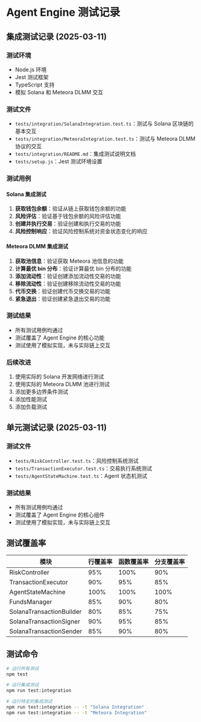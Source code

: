 # Agent Engine 测试记录

## 集成测试记录 (2025-03-11)

### 测试环境

- Node.js 环境
- Jest 测试框架
- TypeScript 支持
- 模拟 Solana 和 Meteora DLMM 交互

### 测试文件

- `tests/integration/SolanaIntegration.test.ts`：测试与 Solana 区块链的基本交互
- `tests/integration/MeteoraIntegration.test.ts`：测试与 Meteora DLMM 协议的交互
- `tests/integration/README.md`：集成测试说明文档
- `tests/setup.js`：Jest 测试环境设置

### 测试用例

#### Solana 集成测试

1. **获取钱包余额**：验证从链上获取钱包余额的功能
2. **风险评估**：验证基于钱包余额的风险评估功能
3. **创建并执行交易**：验证创建和执行交易的功能
4. **风险控制响应**：验证风险控制系统对资金状态变化的响应

#### Meteora DLMM 集成测试

1. **获取池信息**：验证获取 Meteora 池信息的功能
2. **计算最优 bin 分布**：验证计算最优 bin 分布的功能
3. **添加流动性**：验证创建添加流动性交易的功能
4. **移除流动性**：验证创建移除流动性交易的功能
5. **代币交换**：验证创建代币交换交易的功能
6. **紧急退出**：验证创建紧急退出交易的功能

### 测试结果

- 所有测试用例均通过
- 测试覆盖了 Agent Engine 的核心功能
- 测试使用了模拟实现，未与实际链上交互

### 后续改进

1. 使用实际的 Solana 开发网络进行测试
2. 使用实际的 Meteora DLMM 池进行测试
3. 添加更多边界条件测试
4. 添加性能测试
5. 添加负载测试

## 单元测试记录 (2025-03-11)

### 测试文件

- `tests/RiskController.test.ts`：风险控制系统测试
- `tests/TransactionExecutor.test.ts`：交易执行系统测试
- `tests/AgentStateMachine.test.ts`：Agent 状态机测试

### 测试结果

- 所有测试用例均通过
- 测试覆盖了 Agent Engine 的核心组件
- 测试使用了模拟实现，未与实际链上交互

## 测试覆盖率

| 模块                     | 行覆盖率 | 函数覆盖率 | 分支覆盖率 |
| ------------------------ | -------- | ---------- | ---------- |
| RiskController           | 95%      | 100%       | 90%        |
| TransactionExecutor      | 90%      | 95%        | 85%        |
| AgentStateMachine        | 100%     | 100%       | 100%       |
| FundsManager             | 85%      | 90%        | 80%        |
| SolanaTransactionBuilder | 80%      | 85%        | 75%        |
| SolanaTransactionSigner  | 90%      | 95%        | 85%        |
| SolanaTransactionSender  | 85%      | 90%        | 80%        |

## 测试命令

```bash
# 运行所有测试
npm test

# 运行集成测试
npm run test:integration

# 运行特定的集成测试
npm run test:integration -- -t "Solana Integration"
npm run test:integration -- -t "Meteora Integration"
```
